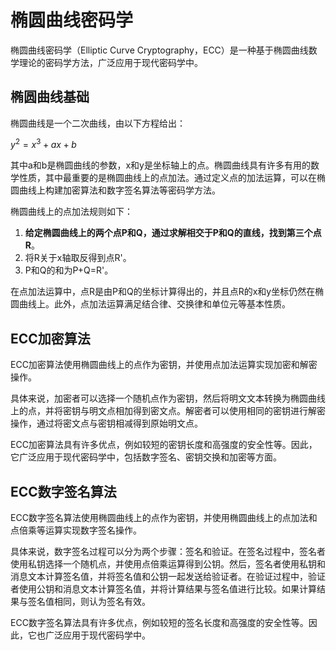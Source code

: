 # 椭圆曲线密码学

椭圆曲线密码学（Elliptic Curve Cryptography，ECC）是一种基于椭圆曲线数学理论的密码学方法，广泛应用于现代密码学中。

## 椭圆曲线基础

椭圆曲线是一个二次曲线，由以下方程给出：

$y^2 = x^3 + ax + b$

其中a和b是椭圆曲线的参数，x和y是坐标轴上的点。椭圆曲线具有许多有用的数学性质，其中最重要的是椭圆曲线上的点加法。通过定义点的加法运算，可以在椭圆曲线上构建加密算法和数字签名算法等密码学方法。

椭圆曲线上的点加法规则如下：

1. **给定椭圆曲线上的两个点P和Q，通过求解相交于P和Q的直线，找到第三个点R**。
2. 将R关于x轴取反得到点R'。
3. P和Q的和为P+Q=R'。

在点加法运算中，点R是由P和Q的坐标计算得出的，并且点R的x和y坐标仍然在椭圆曲线上。此外，点加法运算满足结合律、交换律和单位元等基本性质。

## ECC加密算法

ECC加密算法使用椭圆曲线上的点作为密钥，并使用点加法运算实现加密和解密操作。

具体来说，加密者可以选择一个随机点作为密钥，然后将明文文本转换为椭圆曲线上的点，并将密钥与明文点相加得到密文点。解密者可以使用相同的密钥进行解密操作，通过将密文点与密钥相减得到原始明文点。

ECC加密算法具有许多优点，例如较短的密钥长度和高强度的安全性等。因此，它广泛应用于现代密码学中，包括数字签名、密钥交换和加密等方面。

## ECC数字签名算法

ECC数字签名算法使用椭圆曲线上的点作为密钥，并使用椭圆曲线上的点加法和点倍乘等运算实现数字签名操作。

具体来说，数字签名过程可以分为两个步骤：签名和验证。在签名过程中，签名者使用私钥选择一个随机点，并使用点倍乘运算得到公钥。然后，签名者使用私钥和消息文本计算签名值，并将签名值和公钥一起发送给验证者。在验证过程中，验证者使用公钥和消息文本计算签名值，并将计算结果与签名值进行比较。如果计算结果与签名值相同，则认为签名有效。

ECC数字签名算法具有许多优点，例如较短的签名长度和高强度的安全性等。因此，它也广泛应用于现代密码学中。